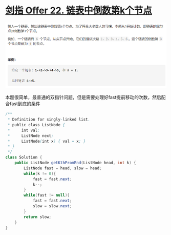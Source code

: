 # [剑指 Offer 22. 链表中倒数第k个节点](https://leetcode-cn.com/problems/lian-biao-zhong-dao-shu-di-kge-jie-dian-lcof/)

<img src="pic\image-20210504100151440.png" alt="image-20210504100151440" style="zoom:67%;" />

本题很简单，最普通的双指针问题，但是需要处理好fast提前移动的次数，然后配合fast到底的条件

```java
/**
 * Definition for singly-linked list.
 * public class ListNode {
 *     int val;
 *     ListNode next;
 *     ListNode(int x) { val = x; }
 * }
 */
class Solution {
    public ListNode getKthFromEnd(ListNode head, int k) {
        ListNode fast = head, slow = head;
        while(k != 0){
            fast = fast.next;
            k--;
        }
        while(fast != null){
            fast = fast.next;
            slow = slow.next;
        }
        return slow;
    }
}
```

